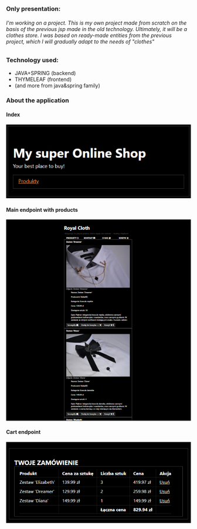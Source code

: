 ### Only presentation: 

###### I'm working on a project. This is my own project made from scratch on the basis of the previous jsp made in the old technology. Ultimately, it will be a clothes store. I was based on ready-made entities from the previous project, which I will gradually adapt to the needs of "clothes"

### Technology used: 
* JAVA+SPRING (backend)
* THYMELEAF (frontend)
* (and more from java&spring family)

### About the application

#### Index
![Index](./screens/work1.png)

#### Main endpoint with products
![Main endpoint with products](./screens/w2.png)

#### Cart endpoint
![Cart endpoint](./screens/w3.png)
